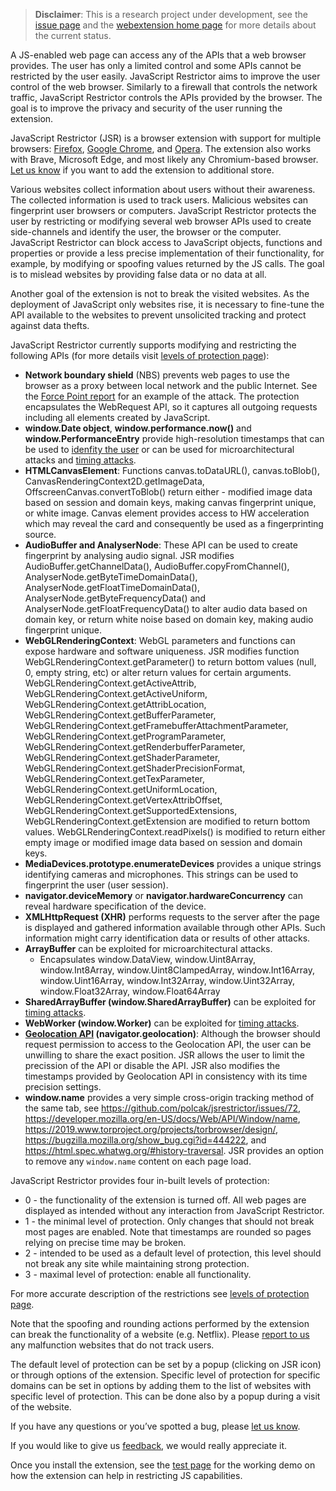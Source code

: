 > **Disclaimer**: This is a research project under development, see the [issue page](https://github.com/polcak/jsrestrictor/issues) and the [webextension home page](https://polcak.github.io/jsrestrictor/) for more details about the current status.

A JS-enabled web page can access any of the APIs that a web browser provides. The user has only a limited control and some APIs cannot be restricted by the user easily. JavaScript Restrictor aims to improve the user control of the web browser. Similarly to a firewall that controls the network traffic, JavaScript Restrictor controls the APIs provided by the browser. The goal is to improve the privacy and security of the user running the extension.

JavaScript Restrictor (JSR) is a browser extension with support for multiple browsers: [Firefox](https://addons.mozilla.org/cs/firefox/addon/javascript-restrictor/), [Google Chrome](https://chrome.google.com/webstore/detail/javascript-restrictor/ammoloihpcbognfddfjcljgembpibcmb), and [Opera](https://addons.opera.com/en/extensions/details/javascript-restrictor/). The extension also works with Brave, Microsoft Edge, and most likely any Chromium-based browser. [Let us know](https://github.com/polcak/jsrestrictor/issues) if you want to add the extension to additional store.

Various websites collect information about users without their awareness. The collected information is used to track users. Malicious websites can fingerprint user browsers or computers. JavaScript Restrictor protects the user by restricting or modifying several web browser APIs used to create side-channels and identify the user, the browser or the computer. JavaScript Restrictor can block access to JavaScript objects, functions and properties or provide a less precise implementation of their functionality, for example, by modifying or spoofing values returned by the JS calls. The goal is to mislead websites by providing false data or no data at all.

Another goal of the extension is not to break the visited websites. As the deployment of JavaScript only websites rise, it is necessary to fine-tune the API available to the websites to prevent unsolicited tracking and protect against data thefts.

JavaScript Restrictor currently supports modifying and restricting the following APIs (for more details visit [levels of protection page](https://polcak.github.io/jsrestrictor/levels.html)):

* **Network boundary shield** (NBS) prevents web pages to use the browser as a proxy between local network and the public Internet. See the [Force Point report](https://www.forcepoint.com/sites/default/files/resources/files/report-attacking-internal-network-en_0.pdf) for an example of the attack. The protection encapsulates the WebRequest API, so it captures all outgoing requests including all elements created by JavaScript.
* **window.Date object**, **window.performance.now()** and **window.PerformanceEntry** provide high-resolution timestamps that can be used to [idenfity the user](http://www.jucs.org/jucs_21_9/clock_skew_based_computer) or can be used for microarchitectural attacks and [timing attacks](https://lirias.kuleuven.be/retrieve/389086).
* **HTMLCanvasElement**:  Functions canvas.toDataURL(), canvas.toBlob(), CanvasRenderingContext2D.getImageData, OffscreenCanvas.convertToBlob() return either - modified image data based on session and domain keys, making canvas fingerprint unique, or white image. Canvas element provides access to HW acceleration which may reveal the card and consequently be used as a fingerprinting source.
* **AudioBuffer and AnalyserNode**: These API can be used to create fingerprint by analysing audio signal. JSR modifies AudioBuffer.getChannelData(), AudioBuffer.copyFromChannel(), AnalyserNode.getByteTimeDomainData(), AnalyserNode.getFloatTimeDomainData(), AnalyserNode.getByteFrequencyData() and AnalyserNode.getFloatFrequencyData() to alter audio data based on domain key, or return white noise based on domain key, making audio fingerprint unique.
* **WebGLRenderingContext**: WebGL parameters and functions can expose hardware and software uniqueness. JSR modifies function WebGLRenderingContext.getParameter() to return bottom values (null, 0, empty string, etc) or alter return values for certain arguments. WebGLRenderingContext.getActiveAttrib, WebGLRenderingContext.getActiveUniform,
WebGLRenderingContext.getAttribLocation, WebGLRenderingContext.getBufferParameter, WebGLRenderingContext.getFramebufferAttachmentParameter,
WebGLRenderingContext.getProgramParameter, WebGLRenderingContext.getRenderbufferParameter, WebGLRenderingContext.getShaderParameter,
WebGLRenderingContext.getShaderPrecisionFormat, WebGLRenderingContext.getTexParameter, WebGLRenderingContext.getUniformLocation,
WebGLRenderingContext.getVertexAttribOffset, WebGLRenderingContext.getSupportedExtensions, WebGLRenderingContext.getExtension are modified to return bottom values. WebGLRenderingContext.readPixels() is modified to return either empty image or modified image data based on session and domain keys.
* **MediaDevices.prototype.enumerateDevices** provides a unique strings identifying cameras and
	microphones. This strings can be used to fingerprint the user (user session).
* **navigator.deviceMemory** or **navigator.hardwareConcurrency** can reveal hardware specification of the device.
* **XMLHttpRequest (XHR)** performs requests to the server after the page is displayed and gathered information available through other APIs. Such information might carry identification data or results of other attacks.
* **ArrayBuffer** can be exploited for microarchitectural attacks.
    * Encapsulates window.DataView, window.Uint8Array, window.Int8Array, window.Uint8ClampedArray, window.Int16Array, window.Uint16Array, window.Int32Array, window.Uint32Array, window.Float32Array, window.Float64Array
* **SharedArrayBuffer (window.SharedArrayBuffer)** can be exploited for [timing attacks](https://graz.pure.elsevier.com/de/publications/fantastic-timers-and-where-to-find-them-high-resolution-microarch).
* **WebWorker (window.Worker)** can be exploited for [timing attacks](https://graz.pure.elsevier.com/de/publications/practical-keystroke-timing-attacks-in-sandboxed-javascript).
* **[Geolocation API](https://www.w3.org/TR/geolocation-API/) (navigator.geolocation)**: Although
	the browser should request permission to access to the Geolocation API, the user can be unwilling
	to share the exact position. JSR allows the user to limit the precission of the API or disable the
	API. JSR also modifies the timestamps provided by Geolocation API in consistency with its time
	precision settings.
* **window.name** provides a very simple cross-origin tracking method of the same tab, see https://github.com/polcak/jsrestrictor/issues/72, https://developer.mozilla.org/en-US/docs/Web/API/Window/name,	https://2019.www.torproject.org/projects/torbrowser/design/,	https://bugzilla.mozilla.org/show_bug.cgi?id=444222, and https://html.spec.whatwg.org/#history-traversal. JSR provides an option to remove any `window.name` content on each page load.

JavaScript Restrictor provides four in-built levels of protection:

* 0 - the functionality of the extension is turned off. All web pages are displayed as intended without any interaction from JavaScript Restrictor.
* 1 - the minimal level of protection. Only changes that should not break most pages are enabled.
	Note that timestamps are rounded so pages relying on precise time may be broken.
* 2 - intended to be used as a default level of protection, this level should not break any site
	while maintaining strong protection.
* 3 - maximal level of protection: enable all functionality.

For more accurate description of the restrictions see [levels of protection page](https://polcak.github.io/jsrestrictor/levels.html).

Note that the spoofing and rounding actions performed by the extension can break the functionality of a website (e.g. Netflix). Please [report to us](https://github.com/polcak/jsrestrictor/issues) any malfunction websites that do not track users.

The default level of protection can be set by a popup (clicking on JSR icon) or through options of the extension. Specific level of protection for specific domains can be set in options by adding them to the list of websites with specific level of protection. This can be done also by a popup during a visit of the website.

If you have any questions or you’ve spotted a bug, please [let us know](https://github.com/polcak/jsrestrictor/issues).

If you would like to give us [feedback](https://github.com/polcak/jsrestrictor/issues), we would really appreciate it.

Once you install the extension, see the [test page](test/test.html) for the working demo on how the
extension can help in restricting JS capabilities.
